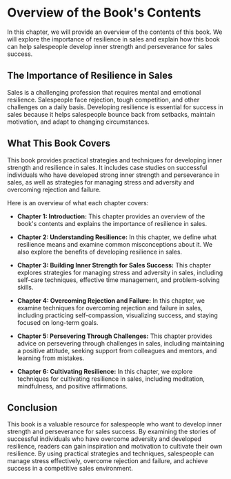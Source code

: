 Overview of the Book's Contents
========================================================

In this chapter, we will provide an overview of the contents of this book. We will explore the importance of resilience in sales and explain how this book can help salespeople develop inner strength and perseverance for sales success.

The Importance of Resilience in Sales
-------------------------------------

Sales is a challenging profession that requires mental and emotional resilience. Salespeople face rejection, tough competition, and other challenges on a daily basis. Developing resilience is essential for success in sales because it helps salespeople bounce back from setbacks, maintain motivation, and adapt to changing circumstances.

What This Book Covers
---------------------

This book provides practical strategies and techniques for developing inner strength and resilience in sales. It includes case studies on successful individuals who have developed strong inner strength and perseverance in sales, as well as strategies for managing stress and adversity and overcoming rejection and failure.

Here is an overview of what each chapter covers:

* **Chapter 1: Introduction:** This chapter provides an overview of the book's contents and explains the importance of resilience in sales.

* **Chapter 2: Understanding Resilience:** In this chapter, we define what resilience means and examine common misconceptions about it. We also explore the benefits of developing resilience in sales.

* **Chapter 3: Building Inner Strength for Sales Success:** This chapter explores strategies for managing stress and adversity in sales, including self-care techniques, effective time management, and problem-solving skills.

* **Chapter 4: Overcoming Rejection and Failure:** In this chapter, we examine techniques for overcoming rejection and failure in sales, including practicing self-compassion, visualizing success, and staying focused on long-term goals.

* **Chapter 5: Persevering Through Challenges:** This chapter provides advice on persevering through challenges in sales, including maintaining a positive attitude, seeking support from colleagues and mentors, and learning from mistakes.

* **Chapter 6: Cultivating Resilience:** In this chapter, we explore techniques for cultivating resilience in sales, including meditation, mindfulness, and positive affirmations.

Conclusion
----------

This book is a valuable resource for salespeople who want to develop inner strength and perseverance for sales success. By examining the stories of successful individuals who have overcome adversity and developed resilience, readers can gain inspiration and motivation to cultivate their own resilience. By using practical strategies and techniques, salespeople can manage stress effectively, overcome rejection and failure, and achieve success in a competitive sales environment.

